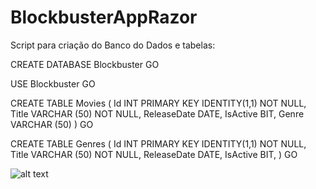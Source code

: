 # BlockbusterAppRazor

Script para criação do Banco do Dados e tabelas:

CREATE DATABASE Blockbuster
GO

USE Blockbuster
GO

CREATE TABLE Movies (
Id INT PRIMARY KEY IDENTITY(1,1) NOT NULL,
Title VARCHAR (50) NOT NULL,
ReleaseDate DATE,
IsActive BIT,
Genre VARCHAR (50)
)
GO

CREATE TABLE Genres (
Id INT PRIMARY KEY IDENTITY(1,1) NOT NULL,
Title VARCHAR (50) NOT NULL,
ReleaseDate DATE,
IsActive BIT,
)
GO




![alt text](https://github.com/jrguedelhaBlockbusterAppRazor/BlockbusterAppRazor/Screens/Main.jpg?raw=true)